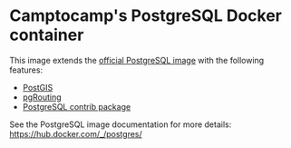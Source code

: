 # Camptocamp's PostgreSQL Docker container

This image extends the [official PostgreSQL image](https://hub.docker.com/_/postgres/) with the following features:

- [PostGIS](http://postgis.net/)
- [pgRouting](http://pgrouting.org/)
- [PostgreSQL contrib package](https://packages.debian.org/sid/postgresql-contrib-9.6)

See the PostgreSQL image documentation for more details:
https://hub.docker.com/_/postgres/
